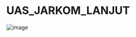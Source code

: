 # UAS_JARKOM_LANJUT

![image](https://github.com/user-attachments/assets/7e924078-7334-4092-8c8a-4371006d89e2)
